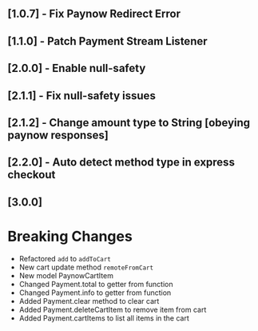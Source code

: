 ## [1.0.7] - Fix Paynow Redirect Error
## [1.1.0] - Patch Payment Stream Listener
## [2.0.0] - Enable null-safety
## [2.1.1] - Fix null-safety issues
## [2.1.2] - Change amount type to String [obeying paynow responses]
## [2.2.0] - Auto detect method type in express checkout
## [3.0.0]
  # Breaking Changes
  - Refactored `add` to `addToCart`
  - New cart update method `remoteFromCart`
  - New model PaynowCartItem
  - Changed Payment.total to getter from function
  - Changed Payment.info to getter from function
  - Added Payment.clear method to clear cart
  - Added Payment.deleteCartItem to remove item from cart
  - Added Payment.cartItems to list all items in the cart